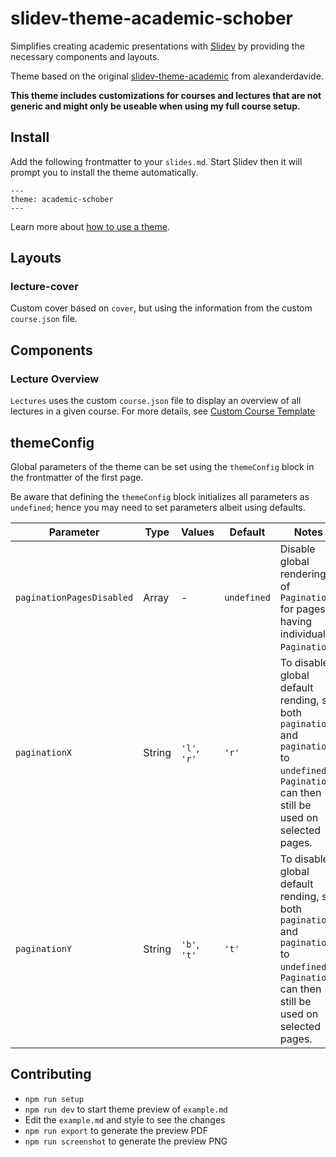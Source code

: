 # slidev-theme-academic-schober

Simplifies creating academic presentations with
[Slidev](https://github.com/slidevjs/slidev) by providing the necessary
components and layouts.

Theme based on the original
[slidev-theme-academic](https://github.com/alexanderdavide/slidev-theme-academic)
from alexanderdavide.

**This theme includes customizations for courses and lectures that are not
generic and might only be useable when using my full course setup.**


## Install

Add the following frontmatter to your `slides.md`. Start Slidev then it will prompt you to install the theme automatically.

```
---
theme: academic-schober
---
```

Learn more about [how to use a theme](https://sli.dev/themes/use).

## Layouts
### lecture-cover
Custom cover based on `cover`, but using the information from the custom
`course.json` file.

## Components
### Lecture Overview
`Lectures` uses the custom `course.json` file to display an overview of all
lectures in a given course. For more details, see [Custom Course Template](https://mygit.th-deg.de/schober/templates/course-template)


## themeConfig

Global parameters of the theme can be set using the `themeConfig` block in the frontmatter of the first page.

Be aware that defining the `themeConfig` block initializes all parameters as `undefined`; hence you may need to set parameters albeit using defaults.

| **Parameter**             | **Type** | **Values**   | **Default** | **Notes**                                                                                                                                          |
| ------------------------- | -------- | ------------ | ----------- | -------------------------------------------------------------------------------------------------------------------------------------------------- |
| `paginationPagesDisabled` | Array    | -            | `undefined` | Disable global rendering of `Pagination` for pages having individual `Pagination`.                                                                 |
| `paginationX`             | String   | `'l'`, `'r'` | `'r'`       | To disable global default rending, set both `paginationX` and `paginationY` to `undefined`. `Pagination` can then still be used on selected pages. |
| `paginationY`             | String   | `'b'`, `'t'` | `'t'`       | To disable global default rending, set both `paginationX` and `paginationY` to `undefined`. `Pagination` can then still be used on selected pages. |

## Contributing

- `npm run setup`
- `npm run dev` to start theme preview of `example.md`
- Edit the `example.md` and style to see the changes
- `npm run export` to generate the preview PDF
- `npm run screenshot` to generate the preview PNG
